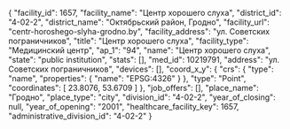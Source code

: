 {
    "facility_id": 1657,
    "facility_name": "Центр хорошего слуха",
    "district_id": "4-02-2",
    "district_name": "Октябрьский район, Гродно",
    "facility_url": "centr-horoshego-slyha-grodno.by",
    "facility_address": "ул. Советских пограничников",
    "title": "Центр хорошего слуха",
    "facility_type": "Медицинский центр",
    "ap_1": "94",
    "name": "Центр хорошего слуха",
    "state": "public institution",
    "stats": [],
    "med_id": 10219791,
    "address": "ул. Советских пограничников",
    "devices": [],
    "coord_x_y": {
        "crs": {
            "type": "name",
            "properties": {
                "name": "EPSG:4326"
            }
        },
        "type": "Point",
        "coordinates": [
            23.8076,
            53.6709
        ]
    },
    "job_offers": [],
    "place_name": "Гродно",
    "place_type": "city",
    "division_id": "4-02-2",
    "year_of_closing": null,
    "year_of_opening": "2001",
    "healthcare_facility_key": 1657,
    "administrative_division_id": "4-02-2"
}